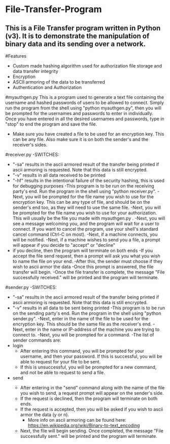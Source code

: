 # File-Transfer-Program
This is a File Transfer program written in Python (v3). It is to demonstrate the manipulation of binary data and its sending over a network. 
---------------------------------------------------------------------------------------------------------------------------------------
#Features
- Custom made hashing algorithm used for authorization file storage and data transfer integrity
- Encryption
- ASCII armoring of the data to be transferred
- Authentication and Authorization

#myauthgen.py
This is a program used to generate a text file containing the username and hashed passwords of users to be allowed to connect.
Simply run the program from the shell using "python myauthgen.py", then you will be prompted for the usernames and passwords to enter in individually.
Once you have entered in all the desired usernames and passwords, type in "stop" to end the program and save the file.

- Make sure you have created a file to be used for an encryption key. This can be any file. Also make sure it is on both the sender's and the receiver's sides.

#receiver.py
-SWITCHES:
  - "-sa" results in the ascii armored result of the transfer being printed if ascii armoring is requested. Note that this data is still encrypted.
  - "-v" results in all data received to be printed
  - "-hf" results in the intentional failure of the security hashing, this is used for debugging purposes
-This program is to be run on the receiving party's end. Run the program in the shell using "python receiver.py".
-Next, you will be prompted for the file name you wish to use for the encryption key. This can be any type of file, and should be on the sender's end too, as they will need to use the same file.
-Next, you will be prompted for the file name you wish to use for your authorization. This will usually be the file you made with myauthgen.py .
-Next, you will see a message welcoming you, and the program will wait for a user to connect. If you want to cancel the program, use your shell's standard cancel command (Ctrl-C on most).
-Next, if a machine connects, you will be notified.
-Next, if a machine wishes to send you a file, a prompt will appear if you decide to "accept" or "decline"
  - if you decline, then the program will terminate on both ends
-If you accept the file send request, then a prompt will ask you what you wish to name the file on your end.
-After this, the sender must choose if they wish to ascii armor the data
-Once this prompt is answered, the file transfer will begin.
-Once the file transfer is complete, the message "File successfully received." will be printed and the program will terminate.


#sender.py
-SWITCHES:
  - "-sa" results in the ascii armored result of the transfer being printed if ascii armoring is requested. Note that this data is still encrypted.
  - "-v"  results in all data to be sent being printed
-This program is to be run on the sending party's end. Run the program in the shell using "python sender.py".
-Next, enter in the name of the file to be used for the encryption key. This should be the same file as the receiver's end.
-Next, enter in the name or IP-address of the machine you are trying to connect to. 
-Next, you will be prompted for a command.
-The list of sender commands are:
  - login
    - After entering this command, you will be prompted for your username, and then your password.
      If this is successful, you will be able to request for your file to be sent. 
    - If this is unsuccessful, you will be prompted for a new command, and not be able to request to send a file.
  - send <filename>
    - After entering in the "send" command along with the name of the file you wish to send, a request prompt will appear on the sender's side.
    - If the request is declined, then the program will terminate on both ends.
    - If the request is accepted, then you will be asked if you wish to ascii armor the data (y or n). 
      - More info on ascii armoring can be found here: https://en.wikipedia.org/wiki/Binary-to-text_encoding
    - Next, the file will begin sending. Once completed, the message "File successfully sent." will be printed and the program will terminate.
